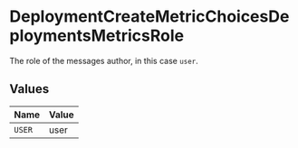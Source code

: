 # DeploymentCreateMetricChoicesDeploymentsMetricsRole

The role of the messages author, in this case `user`.


## Values

| Name   | Value  |
| ------ | ------ |
| `USER` | user   |
